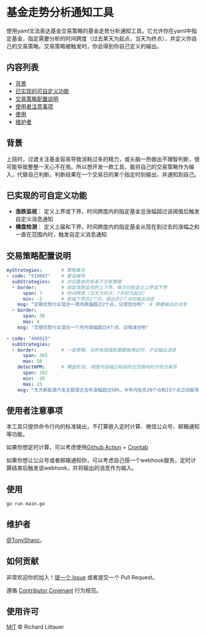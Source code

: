 # 基金走势分析通知工具
使用yaml文法表达基金交易策略的基金走势分析通知工具。它允许你在yaml中指定基金，指定需要分析的时间跨度（过去某天为起点，当天为终点），并定义你自己的交易策略。交易策略被触发时，你会得到你自己定义的输出。

## 内容列表
- [背景](#背景)
- [已实现的可自定义功能](#已实现的可自定义功能)
- [交易策略配置说明](#交易策略配置说明)
- [使用者注意事项](#使用者注意事项)
- [使用](#使用)
- [维护者](#维护者)

## 背景
上班时，过渡关注基金容易导致消耗过多的精力，或头脑一热做出不理智判断，很可能导致整整一天心不在焉。所以想开发一款工具，能将自己的交易策略作为输入，代替自己判断，判断结果在一个交易日的某个指定时刻输出，并通知到自己。

## 已实现的可自定义功能
- **涨跌监视**： 定义上界或下界，时间跨度内的指定基金总涨幅超过该阈值后触发自定义消息通知
- **横盘检测**： 定义上届和下界，时间跨度内的指定基金从现在到过去的涨幅之和一直在范围内时，触发自定义消息通知

## 交易策略配置说明
```yaml
myStrategies:       # 策略集合
- code: "519697"    # 基金编号
  subStrategies:    # 对应基金的多条子交易策略
  - border:         # 指定涨跌监视的上下界，每次只能定义上界或下界
      span: 7       # 时间跨度（当天为终点，7天前为起点）
      min: -2       # 跌幅下界负2个点，超出负2个点时输出消息
    msg: "交银优势行业混合一周内跌幅超过2个点，记得加仓哟"  # 需要输出的消息
  - border:
      span: 30
      max: 4
    msg: "交银优势行业混合一个月内涨幅超过4个点，记得减仓哟"

- code: "400015"
  subStrategies:
  - border:         # 一条策略，当所有阈值配置都被满足时，才会输出消息
      span: 365
      max: 50
    detectHPM:      # 横盘检测, 跨度内涨幅之和始终在范围内时才符合条件
      span: 182     
      min: -20      
      max: 15
    msg: "东方新能源汽车主题混合去年涨幅超过50%，半年内在负20个点和15个点之间振荡，先别买入哟"
```


## 使用者注意事项
本工具只提供命令行内的标准输出，不打算嵌入定时计算、微信公众号、邮箱通知等功能。

如果你想定时计算，可以考虑使用[Github Action](https://docs.github.com/en/actions) + [Crontab](https://crontab.guru/)

如果你想让公众号或者邮箱通知你，可以考虑自己搭一个webhook服务，定时计算结束后触发该webhook，并将输出的消息作为输入。

## 使用
```golang
go run main.go
```

## 维护者
[@TonyShanc](https://github.com/TonyShanc)。

## 如何贡献
非常欢迎你的加入！[提一个 Issue](https://github.com/TonyShanc/fund-strategy/issues/new) 或者提交一个 Pull Request。

遵循 [Contributor Covenant](http://contributor-covenant.org/version/1/3/0/) 行为规范。

## 使用许可

[MIT](LICENSE) © Richard Littauer